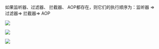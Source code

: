 如果监听器、过滤器、 拦截器、 AOP都存在，则它们的执行顺序为：监听器 => 过滤器=> 拦截器=> AOP

![](https://pcc.huitogo.club/lan1.png)

![](https://pcc.huitogo.club/lan2.png)

![](https://pcc.huitogo.club/lan3.png)